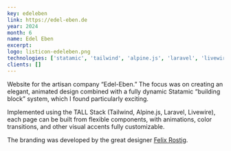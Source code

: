 ```yaml
---
key: edeleben
link: https://edel-eben.de
year: 2024
month: 6
name: Edel Eben
excerpt: 
logo: listicon-edeleben.png
technologies: ['statamic', 'tailwind', 'alpine.js', 'laravel', 'livewire']
clients: []
---
```


Website for the artisan company “Edel-Eben.” The focus was on creating an elegant, animated design combined with a fully dynamic Statamic “building block” system, which I found particularly exciting.

Implemented using the TALL Stack (Tailwind, Alpine.js, Laravel, Livewire), each page can be built from flexible components, with animations, color transitions, and other visual accents fully customizable.

The branding was developed by the great designer [Felix Rostig](https://felixrostig.design/). 
```